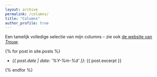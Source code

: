 ```yaml
---
layout: archive
permalink: /columns/
title: "Columns"
author_profile: true
---
```


Een tamelijk volledige selectie van mijn columns – zie ook [de website van _Trouw_](https://www.trouw.nl/auteur/hieke-huistra).

{% for post in site.posts %}

* _{{ post.date | date: '%Y-%m-%d' }}_: {{ post.excerpt }}

{% endfor %}

